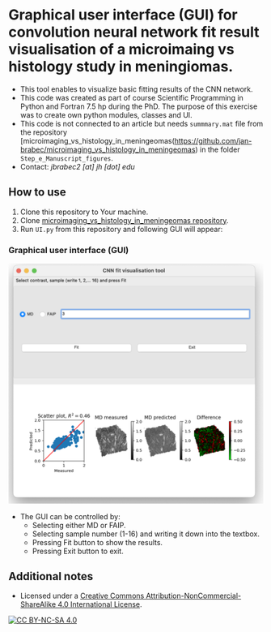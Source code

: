 # Graphical user interface (GUI) for convolution neural network fit result visualisation of a microimaing vs histology study in meningiomas.
* This tool enables to visualize basic fitting results of the CNN network.
* This code was created as part of course Scientific Programming in Python and Fortran 7.5 hp during the PhD. The purpose of this exercise was to create own python modules, classes and UI.
* This code is not connected to an article but needs `summmary.mat` file from the repository [microimaging_vs_histology_in_meningeomas(https://github.com/jan-brabec/microimaging_vs_histology_in_meningeomas) in the folder `Step_e_Manuscript_figures`.
* Contact: *jbrabec2 [at] jh [dot] edu*


## How to use
1. Clone this repository to Your machine.
2. Clone [microimaging_vs_histology_in_meningeomas repository](https://github.com/jan-brabec/microimaging_vs_histology_in_meningeomas).
3. Run `UI.py` from this repository and following GUI will appear:

### Graphical user interface (GUI)

![alt text](https://github.com/jan-brabec/Microimaging_histology_CNN_UI/blob/main/GUI.png?raw=true)

* The GUI can be controlled by:
  * Selecting either MD or FAIP.
  * Selecting sample number (1-16) and writing it down into the textbox.
  * Pressing Fit button to show the results.
  * Pressing Exit button to exit.

## Additional notes

* Licensed under a [Creative Commons Attribution-NonCommercial-ShareAlike 4.0 International License][cc-by-nc-sa].

[![CC BY-NC-SA 4.0][cc-by-nc-sa-image]][cc-by-nc-sa]

[cc-by-nc-sa]: http://creativecommons.org/licenses/by-nc-sa/4.0/
[cc-by-nc-sa-image]: https://licensebuttons.net/l/by-nc-sa/4.0/88x31.png
